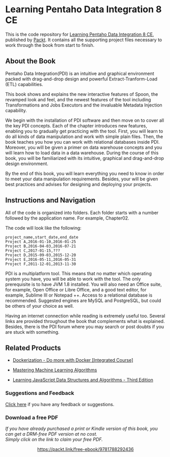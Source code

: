 


# Learning Pentaho Data Integration 8 CE
This is the code repository for [Learning Pentaho Data Integration 8 CE](https://www.packtpub.com/big-data-and-business-intelligence/learning-pentaho-data-integration-8-ce?utm_source=github&utm_medium=repository&utm_campaign=9781788292436), published by [Packt](https://www.packtpub.com/?utm_source=github). It contains all the supporting project files necessary to work through the book from start to finish.
## About the Book
Pentaho Data Integration(PDI) is an intuitive and graphical environment packed with drag-and-drop design and powerful Extract-Tranform-Load (ETL) capabilities.

This book shows and explains the new interactive features of Spoon, the revamped look and feel, and the newest features of the tool including Transformations and Jobs Executors and the invaluable Metadata Injection capability.

We begin with the installation of PDI software and then move on to cover all the key PDI concepts. Each of the chapter introduces new features, enabling you to gradually get practicing with the tool. First, you will learn to do all kinds of data manipulation and work with simple plain files. Then, the book teaches you how you can work with relational databases inside PDI. Moreover, you will be given a primer on data warehouse concepts and you will learn how to load data in a data warehouse. During the course of this book, you will be familiarized with its intuitive, graphical and drag-and-drop design environment.

By the end of this book, you will learn everything you need to know in order to meet your data manipulation requirements. Besides, your will be given best practices and advises for designing and deploying your projects.

## Instructions and Navigation
All of the code is organized into folders. Each folder starts with a number followed by the application name. For example, Chapter02.



The code will look like the following:
```
project_name,start_date,end_date
Project A,2016-01-10,2016-01-25
Project B,2016-04-03,2016-07-21
Project C,2017-01-15,???
Project D,2015-09-03,2015-12-20
Project E,2016-05-11,2016-05-31
Project F,2011-12-01,2013-11-30
```

PDI is a multiplatform tool. This means that no matter which operating system you have, you will be able to work with the tool. The only prerequisite is to have JVM 1.8 installed. You will also need an Office suite, for example, Open Office or Libre Office, and a good text editor, for example, Sublime III or Notepad ++. Access to a relational database is recommended. Suggested engines are MySQL and PostgreSQL, but could be others of your choice as well.

Having an internet connection while reading is extremely useful too. Several links are provided throughout the book that complements what is explained. Besides, there is the PDI forum where you may search or post doubts if you are stuck with something.

## Related Products
* [Dockerization - Do more with Docker [Integrated Course]](https://www.packtpub.com/virtualization-and-cloud/dockerization-do-more-docker-integrated-course?utm_source=github&utm_medium=repository&utm_campaign=9781788394857)

* [Mastering Machine Learning Algorithms](https://www.packtpub.com/big-data-and-business-intelligence/mastering-machine-learning-algorithms?utm_source=github&utm_medium=repository&utm_campaign=9781788621113)

* [Learning JavaScript Data Structures and Algorithms - Third Edition](https://www.packtpub.com/web-development/learning-javascript-data-structures-and-algorithms-third-edition?utm_source=github&utm_medium=repository&utm_campaign=9781788623872)

### Suggestions and Feedback
[Click here](https://docs.google.com/forms/d/e/1FAIpQLSe5qwunkGf6PUvzPirPDtuy1Du5Rlzew23UBp2S-P3wB-GcwQ/viewform) if you have any feedback or suggestions.
### Download a free PDF

 <i>If you have already purchased a print or Kindle version of this book, you can get a DRM-free PDF version at no cost.<br>Simply click on the link to claim your free PDF.</i>
<p align="center"> <a href="https://packt.link/free-ebook/9781788292436">https://packt.link/free-ebook/9781788292436 </a> </p>